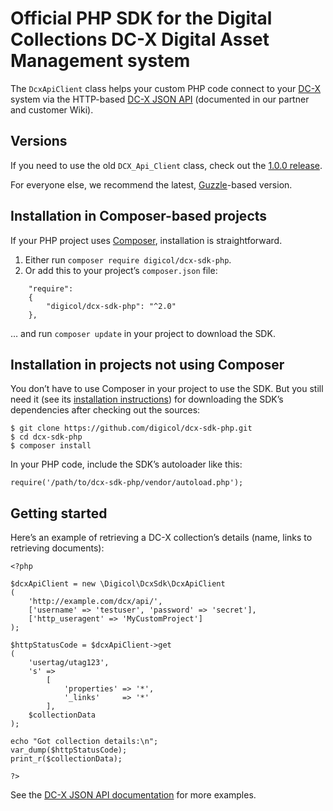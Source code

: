 # Official PHP SDK for the Digital Collections DC-X Digital Asset Management system

The `DcxApiClient` class helps your custom PHP code connect to your [DC-X](http://www.digicol.com/products/dc-x/) system
via the HTTP-based [DC-X JSON API](http://wiki.digicol.de/x/1oTc) (documented in our partner and customer Wiki).

## Versions

If you need to use the old `DCX_Api_Client` class, check out the [1.0.0 release](https://github.com/digicol/dcx-sdk-php/releases/tag/1.0.0).

For everyone else, we recommend the latest, [Guzzle](http://guzzlephp.org/)-based version.

## Installation in Composer-based projects

If your PHP project uses [Composer](https://getcomposer.org), installation is straightforward.

1) Either run `composer require digicol/dcx-sdk-php`.
2) Or add this to your project’s `composer.json` file:

```
    "require":
    {
        "digicol/dcx-sdk-php": "^2.0"
    },
```

… and run `composer update` in your project to download the SDK.

## Installation in projects not using Composer
 
You don’t have to use Composer in your project to use the SDK.
But you still need it (see its [installation instructions](https://getcomposer.org/doc/00-intro.md)) for 
downloading the SDK’s dependencies after checking out the sources:

```
$ git clone https://github.com/digicol/dcx-sdk-php.git
$ cd dcx-sdk-php
$ composer install
```

In your PHP code, include the SDK’s autoloader like this:

```
require('/path/to/dcx-sdk-php/vendor/autoload.php');
```

## Getting started

Here’s an example of retrieving a DC-X collection’s details (name, links to retrieving documents): 

```
<?php
 
$dcxApiClient = new \Digicol\DcxSdk\DcxApiClient
(
    'http://example.com/dcx/api/',
    ['username' => 'testuser', 'password' => 'secret'],
    ['http_useragent' => 'MyCustomProject']
);
 
$httpStatusCode = $dcxApiClient->get
(
    'usertag/utag123',
    's' =>
        [
            'properties' => '*',
            '_links'     => '*'
        ],
    $collectionData
);
 
echo "Got collection details:\n";
var_dump($httpStatusCode);
print_r($collectionData);
 
?>
```

See the [DC-X JSON API documentation](http://wiki.digicol.de/x/1oTc) for more examples.
